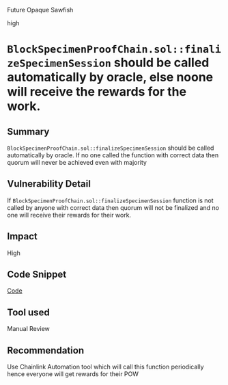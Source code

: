 Future Opaque Sawfish

high

# `BlockSpecimenProofChain.sol::finalizeSpecimenSession` should be called automatically by oracle, else noone will receive the rewards for the work.

## Summary
`BlockSpecimenProofChain.sol::finalizeSpecimenSession` should be called automatically by oracle. If no one called the function with correct data then quorum will never be achieved even with majority 

## Vulnerability Detail
If `BlockSpecimenProofChain.sol::finalizeSpecimenSession` function is not called by anyone with correct data then quorum will not be finalized and no one will receive their rewards for their work.

## Impact
High

## Code Snippet
[Code](https://github.com/sherlock-audit/2023-11-covalent/blob/main/cqt-staking/contracts/BlockSpecimenProofChain.sol#L397)

## Tool used

Manual Review

## Recommendation
Use Chainlink Automation tool which will call this function periodically hence everyone will get rewards for their POW